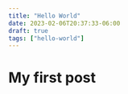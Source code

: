 ```yaml
---
title: "Hello World"
date: 2023-02-06T20:37:33-06:00
draft: true
tags: ["hello-world"]
---
```


# My first post

